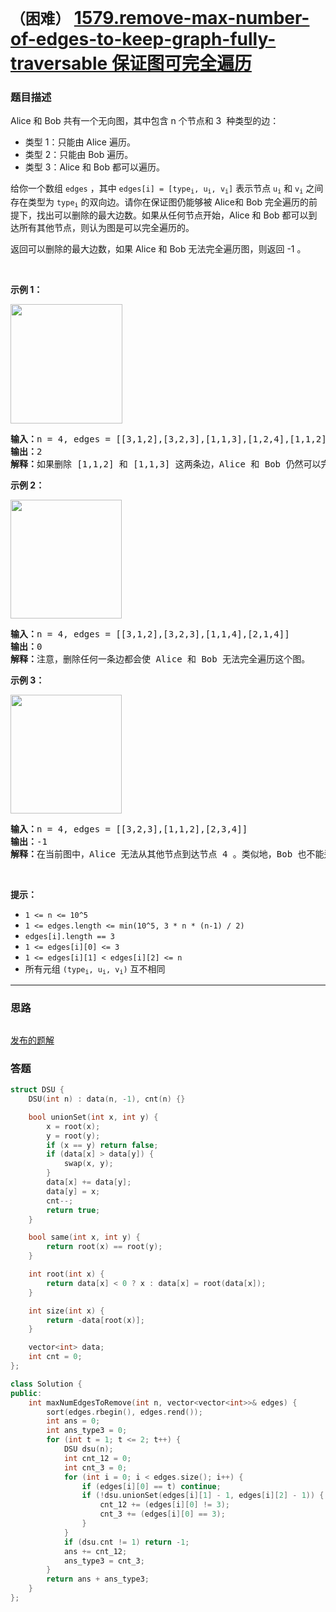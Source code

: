 # `（困难）` [1579.remove-max-number-of-edges-to-keep-graph-fully-traversable 保证图可完全遍历](https://leetcode-cn.com/problems/remove-max-number-of-edges-to-keep-graph-fully-traversable/)

### 题目描述
<p>Alice 和 Bob 共有一个无向图，其中包含 n 个节点和 3&nbsp; 种类型的边：</p>

<ul>
	<li>类型 1：只能由 Alice 遍历。</li>
	<li>类型 2：只能由 Bob 遍历。</li>
	<li>类型 3：Alice 和 Bob 都可以遍历。</li>
</ul>

<p>给你一个数组 <code>edges</code> ，其中 <code>edges[i] = [type<sub>i</sub>, u<sub>i</sub>, v<sub>i</sub>]</code>&nbsp;表示节点 <code>u<sub>i</sub></code> 和 <code>v<sub>i</sub></code> 之间存在类型为 <code>type<sub>i</sub></code> 的双向边。请你在保证图仍能够被 Alice和 Bob 完全遍历的前提下，找出可以删除的最大边数。如果从任何节点开始，Alice 和 Bob 都可以到达所有其他节点，则认为图是可以完全遍历的。</p>

<p>返回可以删除的最大边数，如果 Alice 和 Bob 无法完全遍历图，则返回 -1 。</p>

<p>&nbsp;</p>

<p><strong>示例 1：</strong></p>

<p><strong><img style="height: 191px; width: 179px;" src="https://assets.leetcode-cn.com/aliyun-lc-upload/uploads/2020/09/06/5510ex1.png" alt=""></strong></p>

<pre><strong>输入：</strong>n = 4, edges = [[3,1,2],[3,2,3],[1,1,3],[1,2,4],[1,1,2],[2,3,4]]
<strong>输出：</strong>2
<strong>解释：</strong>如果删除<strong> </strong>[1,1,2] 和 [1,1,3] 这两条边，Alice 和 Bob 仍然可以完全遍历这个图。再删除任何其他的边都无法保证图可以完全遍历。所以可以删除的最大边数是 2 。
</pre>

<p><strong>示例 2：</strong></p>

<p><strong><img style="height: 190px; width: 178px;" src="https://assets.leetcode-cn.com/aliyun-lc-upload/uploads/2020/09/06/5510ex2.png" alt=""></strong></p>

<pre><strong>输入：</strong>n = 4, edges = [[3,1,2],[3,2,3],[1,1,4],[2,1,4]]
<strong>输出：</strong>0
<strong>解释：</strong>注意，删除任何一条边都会使 Alice 和 Bob 无法完全遍历这个图。
</pre>

<p><strong>示例 3：</strong></p>

<p><strong><img style="height: 190px; width: 178px;" src="https://assets.leetcode-cn.com/aliyun-lc-upload/uploads/2020/09/06/5510ex3.png" alt=""></strong></p>

<pre><strong>输入：</strong>n = 4, edges = [[3,2,3],[1,1,2],[2,3,4]]
<strong>输出：</strong>-1
<strong>解释：</strong>在当前图中，Alice 无法从其他节点到达节点 4 。类似地，Bob 也不能达到节点 1 。因此，图无法完全遍历。</pre>

<p>&nbsp;</p>

<p><strong>提示：</strong></p>

<ul>
	<li><code>1 &lt;= n &lt;= 10^5</code></li>
	<li><code>1 &lt;= edges.length &lt;= min(10^5, 3 * n * (n-1) / 2)</code></li>
	<li><code>edges[i].length == 3</code></li>
	<li><code>1 &lt;= edges[i][0] &lt;= 3</code></li>
	<li><code>1 &lt;= edges[i][1] &lt; edges[i][2] &lt;= n</code></li>
	<li>所有元组 <code>(type<sub>i</sub>, u<sub>i</sub>, v<sub>i</sub>)</code> 互不相同</li>
</ul>


---
### 思路
```
```

[发布的题解](https://leetcode-cn.com/problems/remove-max-number-of-edges-to-keep-graph-fully-traversable/solution/remove-max-by-ikaruga-z9n1/)

### 答题
``` C++
struct DSU {
    DSU(int n) : data(n, -1), cnt(n) {}

    bool unionSet(int x, int y) {
        x = root(x);
        y = root(y);
        if (x == y) return false;
        if (data[x] > data[y]) {
            swap(x, y);
        }
        data[x] += data[y];
        data[y] = x;
        cnt--;
        return true;
    }

    bool same(int x, int y) {
        return root(x) == root(y);
    }

    int root(int x) {
        return data[x] < 0 ? x : data[x] = root(data[x]);
    }

    int size(int x) {
        return -data[root(x)];
    }

    vector<int> data;
    int cnt = 0;
};

class Solution {
public:
    int maxNumEdgesToRemove(int n, vector<vector<int>>& edges) {
        sort(edges.rbegin(), edges.rend());
        int ans = 0;
        int ans_type3 = 0;
        for (int t = 1; t <= 2; t++) {
            DSU dsu(n);
            int cnt_12 = 0;
            int cnt_3 = 0;
            for (int i = 0; i < edges.size(); i++) {
                if (edges[i][0] == t) continue;
                if (!dsu.unionSet(edges[i][1] - 1, edges[i][2] - 1)) {
                    cnt_12 += (edges[i][0] != 3);
                    cnt_3 += (edges[i][0] == 3);
                }
            }
            if (dsu.cnt != 1) return -1;
            ans += cnt_12;
            ans_type3 = cnt_3;
        }
        return ans + ans_type3;
    }
};
```




